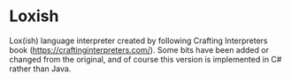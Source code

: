# Loxish
Lox(ish) language interpreter created by following Crafting Interpreters book (https://craftinginterpreters.com/). Some bits have been added or changed from the original, and of course this version is implemented in C# rather than Java.
